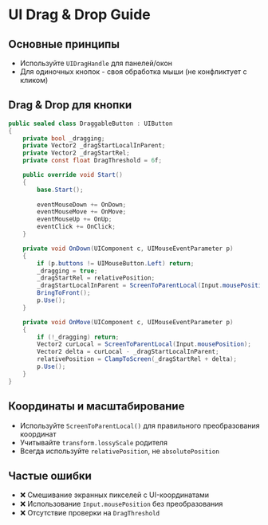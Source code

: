 # UI Drag & Drop Guide

## Основные принципы
- Используйте `UIDragHandle` для панелей/окон
- Для одиночных кнопок - своя обработка мыши (не конфликтует с кликом)

## Drag & Drop для кнопки
```csharp
public sealed class DraggableButton : UIButton
{
    private bool _dragging;
    private Vector2 _dragStartLocalInParent;
    private Vector2 _dragStartRel;
    private const float DragThreshold = 6f;

    public override void Start()
    {
        base.Start();
        
        eventMouseDown += OnDown;
        eventMouseMove += OnMove;
        eventMouseUp += OnUp;
        eventClick += OnClick;
    }

    private void OnDown(UIComponent c, UIMouseEventParameter p)
    {
        if (p.buttons != UIMouseButton.Left) return;
        _dragging = true;
        _dragStartRel = relativePosition;
        _dragStartLocalInParent = ScreenToParentLocal(Input.mousePosition);
        BringToFront();
        p.Use();
    }

    private void OnMove(UIComponent c, UIMouseEventParameter p)
    {
        if (!_dragging) return;
        Vector2 curLocal = ScreenToParentLocal(Input.mousePosition);
        Vector2 delta = curLocal - _dragStartLocalInParent;
        relativePosition = ClampToScreen(_dragStartRel + delta);
        p.Use();
    }
}
```

## Координаты и масштабирование
- Используйте `ScreenToParentLocal()` для правильного преобразования координат
- Учитывайте `transform.lossyScale` родителя
- Всегда используйте `relativePosition`, не `absolutePosition`

## Частые ошибки
- ❌ Смешивание экранных пикселей с UI-координатами
- ❌ Использование `Input.mousePosition` без преобразования
- ❌ Отсутствие проверки на `DragThreshold`